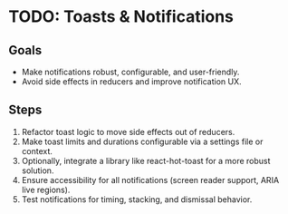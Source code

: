 # TODO: Toasts & Notifications

## Goals

- Make notifications robust, configurable, and user-friendly.
- Avoid side effects in reducers and improve notification UX.

## Steps

1. Refactor toast logic to move side effects out of reducers.
2. Make toast limits and durations configurable via a settings file or context.
3. Optionally, integrate a library like react-hot-toast for a more robust solution.
4. Ensure accessibility for all notifications (screen reader support, ARIA live regions).
5. Test notifications for timing, stacking, and dismissal behavior.

